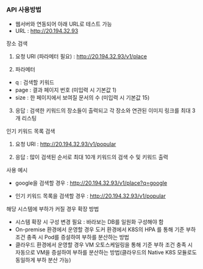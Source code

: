 ### API 사용방법

- 웹서버와 연동되어 아래 URL로 테스트 가능
- URL : http://20.194.32.93

장소 검색
1. 요청 URI (파라메터 필요) : http://20.194.32.93/v1/place

2. 파라메터
  * q : 검색할 키워드
  * page : 결과 페이지 번호 (미입력 시 기본값 1)
  * size : 한 페이지에서 보여질 문서의 수 (미입력 시 기본값 15)

3. 응답 : 검색한 키워드의 장소들이 출력되고 각 장소와 연관된 이미지 링크를 최대 3개 리스팅

인기 키워드 목록 검색
1. 요청 URI : http://20.194.32.93/v1/popular

2. 응답 : 많이 검색된 순서로 최대 10개 키워드의 검색 수 및 키워드 출력


사용 예시
* google을 검색할 경우 : http://20.194.32.93/v1/place?q=google 

* 인기 키워드 목록을 검색할 경우 : http://20.194.32.93/v1/popular

해당 시스템에 부하가 커질 경우 확장 방법
* 시스템 확장 시 구성 변경 필요 : 바라보는 DB를 일원화 구성해야 함
* On-premise 환경에서 운영할 경우 도커 환경에서 K8S의 HPA 를 통해 기준 부하 조건 충족 시 Pod를 증설하여 부하를 분산하는 방법
* 클라우드 환경에서 운영할 경우 VM 오토스케일링을 통해 기준 부하 조건 충족 시 자동으로 VM을 증설하여 부하를 분산하는 방법(클라우드의 Native K8S 모듈로도 동일하게 부하 분산 가능)

